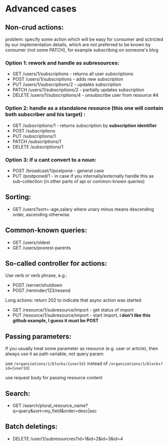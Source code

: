 # Advanced cases

## Non-crud actions:

problem: specify some action which will be easy for consumer and sctricted by our implementation details, which are not preferred to be known by consumer (not some PATCH), for example subscribing on someone's blog

### Option 1: rework and handle as subresources: 

* GET /users/1/subscriptions - returns all user subscriptions
* POST /users/1/subscriptions - adds new subscription
* PUT /users/1/subscriptions/2 - updates subscription
* PATCH /users/1/subscriptions/2 - partially updates subscription
* DELETE /users/1/subscriptions/4 - unsubscribe user from resource #4


### Option 2: handle as a standalone resource (this one will contain both subscriber and his target) :
 
* GET /subscriptions/1 - returns subscription by **subscription identifier**
* POST /subscriptions
* PUT /subscriptions/1
* PATCH /subscriptions/1
* DELETE /subscriptions/1

### Option 3: if u cant convert to a noun:

* POST /broadcast/1/postpone - general case
* PUT /postponed/1 - in case if you internally/externally handle this as sub-collection (in other parts of api or common-known queries)

## Sorting:

* GET /users?sort=-age,salary
where unary minus means descending order, ascending otherwise.

## Common-known queries:

* GET /users/oldest
* GET /users/poorest-parents

## So-called controller for actions:

Use verb or verb phrase, e.g.:

* POST /server/shutdown
* POST /reminder/123/resend

Long actions: return 202 to indicate that async action was started

* GET /resource/1/subresource/import - get status of import
* PUT /resource/1/subresource/import - start import, **i don't like this github example, I guess it must be POST**

## Passing parameters:

If you usually treat some parameter as resource (e.g. user or article), then always use it as path variable, not query param:

use `/organizations/1/blocks/{userId}` instead of `/organizations/1/blocks?id={userId}`

use request body for passing resource content

## Search:

* GET /search/plural_resource_name?q=query&sort=my_field&order=desc|asc

## Batch deletings:

* DELETE /user/1/subresourcres?id=1&id=2&id=3&id=4
